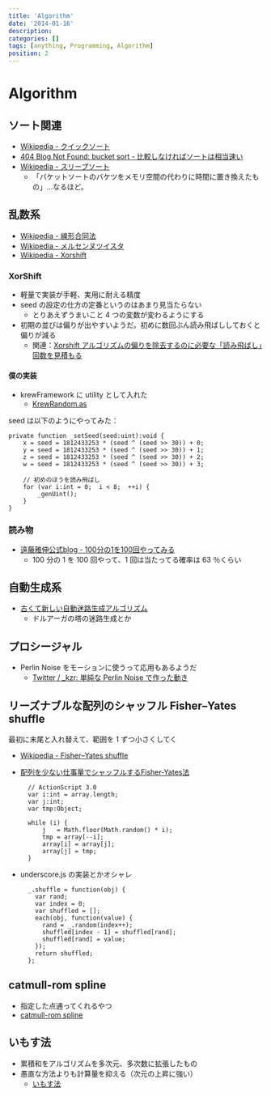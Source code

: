 ```yaml
---
title: 'Algorithm'
date: '2014-01-16'
description:
categories: []
tags: [anything, Programming, Algorithm]
position: 2
---
```


# Algorithm

## ソート関連

- [Wikipedia - クイックソート](http://ja.wikipedia.org/wiki/%E3%82%AF%E3%82%A4%E3%83%83%E3%82%AF%E3%82%BD%E3%83%BC%E3%83%88)
- [404 Blog Not Found: bucket sort - 比較しなければソートは相当速い](http://blog.livedoor.jp/dankogai/archives/51764496.html)
- [Wikipedia - スリープソート](http://ja.wikipedia.org/wiki/%E3%82%B9%E3%83%AA%E3%83%BC%E3%83%97%E3%82%BD%E3%83%BC%E3%83%88#.E3.82.B9.E3.83.AA.E3.83.BC.E3.83.97.E3.82.BD.E3.83.BC.E3.83.88)
    - 「バケットソートのバケツをメモリ空間の代わりに時間に置き換えたもの」…なるほど。


## 乱数系

- [Wikipedia - 線形合同法](http://ja.wikipedia.org/wiki/%E7%B7%9A%E5%BD%A2%E5%90%88%E5%90%8C%E6%B3%95)
- [Wikipedia - メルセンヌツイスタ](http://ja.wikipedia.org/wiki/%E3%83%A1%E3%83%AB%E3%82%BB%E3%83%B3%E3%83%8C%E3%83%BB%E3%83%84%E3%82%A4%E3%82%B9%E3%82%BF)
- [Wikipedia - Xorshift](http://ja.wikipedia.org/wiki/Xorshift)

### XorShift

- 軽量で実装が手軽、実用に耐える精度
- seed の設定の仕方の定番というのはあまり見当たらない
    - とりあえずうまいこと 4 つの変数が変わるようにする
- 初期の並びは偏りが出やすいようだ。初めに数回ぶん読み飛ばししておくと偏りが減る
    - 関連：[Xorshift アルゴリズムの偏りを除去するのに必要な「読み飛ばし」回数を見積もる](http://d.hatena.ne.jp/gintenlabo/20100926/1285521107)

#### 僕の実装

- krewFramework に utility として入れた
    - [KrewRandom.as](https://github.com/tatsuya-koyama/krewFramework/blob/master/krew-framework/krewfw/utils/as3/KrewRandom.as)

seed は以下のようにやってみた：

    private function _setSeed(seed:uint):void {
        x = seed = 1812433253 * (seed ^ (seed >> 30)) + 0;
        y = seed = 1812433253 * (seed ^ (seed >> 30)) + 1;
        z = seed = 1812433253 * (seed ^ (seed >> 30)) + 2;
        w = seed = 1812433253 * (seed ^ (seed >> 30)) + 3;

        // 初めのほうを読み飛ばし
        for (var i:int = 0;  i < 8;  ++i) {
            _genUint();
        }
    }


### 読み物

- [遠藤雅伸公式blog - 100分の1を100回やってみる](http://ameblo.jp/evezoo/entry-10704872133.html)
    - 100 分の 1 を 100 回やって、1 回は当たってる確率は 63 ％くらい


## 自動生成系

- [古くて新しい自動迷路生成アルゴリズム](http://getnews.jp/archives/288113)
    - ドルアーガの塔の迷路生成とか


## プロシージャル

- Perlin Noise をモーションに使うって応用もあるようだ
    - [Twitter / _kzr: 単純な Perlin Noise で作った動き](https://twitter.com/_kzr/status/476652150257643520)


## リーズナブルな配列のシャッフル Fisher–Yates shuffle

最初に末尾と入れ替えて、範囲を 1 ずつ小さくしてく

- [Wikipedia - Fisher–Yates shuffle](http://en.wikipedia.org/wiki/Fisher%E2%80%93Yates_shuffle)
- [配列を少ない仕事量でシャッフルするFisher-Yates法](http://blog.svartalfheim.jp/?p=273)

        // ActionScript 3.0
        var i:int = array.length;
        var j:int;
        var tmp:Object;

        while (i) {
            j   = Math.floor(Math.random() * i);
            tmp = array[--i];
            array[i] = array[j];
            array[j] = tmp;
        }

- underscore.js の実装とかオシャレ

        _.shuffle = function(obj) {
          var rand;
          var index = 0;
          var shuffled = [];
          each(obj, function(value) {
            rand = _.random(index++);
            shuffled[index - 1] = shuffled[rand];
            shuffled[rand] = value;
          });
          return shuffled;
        };


## catmull-rom spline

- 指定した点通ってくれるやつ
- [catmull-rom spline](https://www.google.co.jp/search?q=catmull-rom+spline&rls=en&source=lnms&tbm=isch&sa=X&ei=ux7hUt-xIcKAkQX-zYHwBw&ved=0CAcQ_AUoAQ&biw=1569&bih=1027)


## いもす法

- 累積和をアルゴリズムを多次元、多次数に拡張したもの
- 愚直な方法よりも計算量を抑える（次元の上昇に強い）
    - [いもす法](http://imoz.jp/algorithms/imos_method.html)


<br/><br/><br/>

